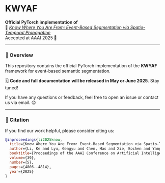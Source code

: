 # KWYAF

**Official PyTorch implementation of**  
📄 *[Know Where You Are From: Event-Based Segmentation via Spatio-Temporal Propagation](https://ojs.aaai.org/index.php/AAAI/article/view/32508)*  
Accepted at AAAI 2025 🎉

---

### 🔧 Overview

This repository contains the official PyTorch implementation of the **KWYAF** framework for event-based semantic segmentation.  


🗓️ **Code and full documentation will be released in May or June 2025**. Stay tuned!

If you have any questions or feedback, feel free to open an issue or contact us via email. 😊

---

### 📌 Citation

If you find our work helpful, please consider citing us:

```bibtex
@inproceedings{li2025know,
  title={Know Where You Are From: Event-Based Segmentation via Spatio-Temporal Propagation},
  author={Li, Ke and Lyu, Gengyu and Chen, Hao and Xie, Bochen and Yang, Zhen and Li, Youfu and Deng, Yongjian},
  booktitle={Proceedings of the AAAI Conference on Artificial Intelligence},
  volume={39},
  number={5},
  pages={4806--4814},
  year={2025}
}
